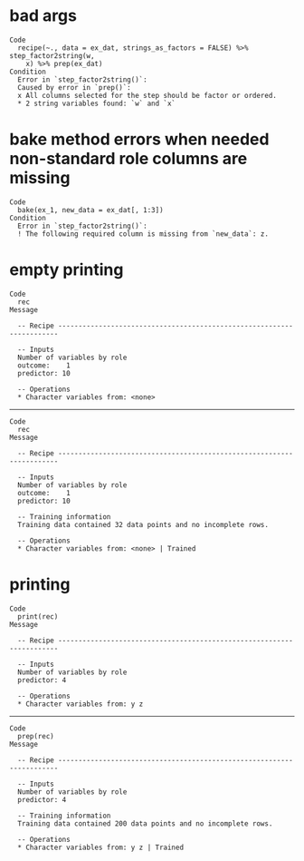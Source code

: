 # bad args

    Code
      recipe(~., data = ex_dat, strings_as_factors = FALSE) %>% step_factor2string(w,
        x) %>% prep(ex_dat)
    Condition
      Error in `step_factor2string()`:
      Caused by error in `prep()`:
      x All columns selected for the step should be factor or ordered.
      * 2 string variables found: `w` and `x`

# bake method errors when needed non-standard role columns are missing

    Code
      bake(ex_1, new_data = ex_dat[, 1:3])
    Condition
      Error in `step_factor2string()`:
      ! The following required column is missing from `new_data`: z.

# empty printing

    Code
      rec
    Message
      
      -- Recipe ----------------------------------------------------------------------
      
      -- Inputs 
      Number of variables by role
      outcome:    1
      predictor: 10
      
      -- Operations 
      * Character variables from: <none>

---

    Code
      rec
    Message
      
      -- Recipe ----------------------------------------------------------------------
      
      -- Inputs 
      Number of variables by role
      outcome:    1
      predictor: 10
      
      -- Training information 
      Training data contained 32 data points and no incomplete rows.
      
      -- Operations 
      * Character variables from: <none> | Trained

# printing

    Code
      print(rec)
    Message
      
      -- Recipe ----------------------------------------------------------------------
      
      -- Inputs 
      Number of variables by role
      predictor: 4
      
      -- Operations 
      * Character variables from: y z

---

    Code
      prep(rec)
    Message
      
      -- Recipe ----------------------------------------------------------------------
      
      -- Inputs 
      Number of variables by role
      predictor: 4
      
      -- Training information 
      Training data contained 200 data points and no incomplete rows.
      
      -- Operations 
      * Character variables from: y z | Trained

